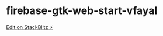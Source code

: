 # firebase-gtk-web-start-vfayal

[Edit on StackBlitz ⚡️](https://stackblitz.com/edit/firebase-gtk-web-start-vfayal)